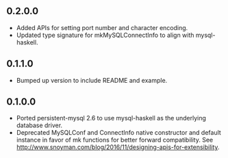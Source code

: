 ## 0.2.0.0
- Added APIs for setting port number and character encoding.
- Updated type signature for mkMySQLConnectInfo to align with mysql-haskell.

## 0.1.1.0
- Bumped up version to include README and example.

## 0.1.0.0

* Ported persistent-mysql 2.6 to use mysql-haskell as the underlying database driver.
* Deprecated MySQLConf and ConnectInfo native constructor and default instance in favor of mk functions for better forward compatibility. See http://www.snoyman.com/blog/2016/11/designing-apis-for-extensibility.
